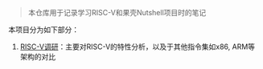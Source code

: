 > 本仓库用于记录学习RISC-V和果壳Nutshell项目时的笔记



本项目分为如下部分：

1. [RISC-V调研](riscvNotes.md)：主要对RISC-V的特性分析，以及于其他指令集如x86, ARM等架构的对比